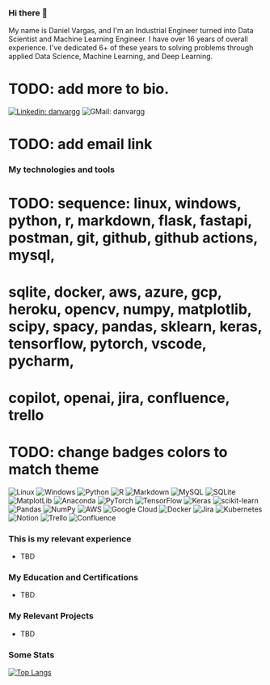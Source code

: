 ### Hi there 👋

My name is Daniel Vargas, and I'm an Industrial Engineer turned into Data Scientist and Machine Learning Engineer.
I have over 16 years of overall experience. I've dedicated 6+ of these years to solving problems through applied Data
Science, Machine Learning, and Deep Learning.

# TODO: add more to bio.

[![Linkedin: danvargg](
https://img.shields.io/badge/-danvargg-blue?style=flat-square&logo=Linkedin&logoColor=white&link=linkedin.com/in/danvargg/
)](https://www.linkedin.com/in/danvargg/
)    ![GMail: danvargg](
https://img.shields.io/badge/Gmail-D14836?style=for-the-badge&logo=gmail&logoColor=white
)

# TODO: add email link

### My technologies and tools

# TODO: sequence: linux, windows, python, r, markdown, flask, fastapi, postman, git, github, github actions, mysql, 
# sqlite, docker, aws, azure, gcp, heroku, opencv, numpy, matplotlib, scipy, spacy, pandas, sklearn, keras, tensorflow, pytorch, vscode, pycharm, 
# copilot, openai, jira, confluence, trello

# TODO: change badges colors to match theme

![Linux](
https://img.shields.io/badge/linux-3670A0?style=flat&logo=linux&logoColor=black
) ![Windows](
https://img.shields.io/badge/windows-3670A0?style=flat&logo=windows&logoColor=white
) ![Python](
https://img.shields.io/badge/python-3670A0?style=flat&logo=python&logoColor=ffdd54
) ![R](
https://img.shields.io/badge/r-%23276DC3.svg?style=flat&logo=r&logoColor=white
) ![Markdown](
https://img.shields.io/badge/markdown-%23000000.svg?style=flat&logo=markdown&logoColor=white
) ![MySQL](
https://img.shields.io/badge/mysql-%2300f.svg?style=flat&logo=mysql&logoColor=white
) ![SQLite](
https://img.shields.io/badge/sqlite-%2307405e.svg?style=flat&logo=sqlite&logoColor=white
) ![MatplotLib](
https://img.shields.io/badge/matplotlib-%2307405e.svg?style=flat&logo=matplotlib&logoColor=white
)
![Anaconda](https://img.shields.io/badge/Anaconda-%2344A833.svg?style=flat&logo=anaconda&logoColor=white
)  ![PyTorch](
https://img.shields.io/badge/PyTorch-%23EE4C2C.svg?style=flat&logo=PyTorch&logoColor=white
) ![TensorFlow](
https://img.shields.io/badge/TensorFlow-%23FF6F00.svg?style=flat&logo=TensorFlow&logoColor=white
) ![Keras](
https://img.shields.io/badge/Keras-%23D00000.svg?style=flat&logo=Keras&logoColor=white
) ![scikit-learn](
https://img.shields.io/badge/scikit--learn-%23F7931E.svg?style=flat&logo=scikit-learn&logoColor=white
)  ![Pandas](
https://img.shields.io/badge/pandas-%23150458.svg?style=flat&logo=pandas&logoColor=white
) ![NumPy](
https://img.shields.io/badge/numpy-%23013243.svg?style=flat&logo=numpy&logoColor=white
)
![AWS](
https://img.shields.io/badge/AWS-%23FF9900.svg?style=flat&logo=amazon-aws&logoColor=white
) ![Google Cloud](
https://img.shields.io/badge/Google%20Cloud-%234285F4.svg?style=flat&logo=google-cloud&logoColor=white
) ![Docker](
https://img.shields.io/badge/docker-%230db7ed.svg?style=flat&logo=docker&logoColor=white
) ![Jira](
https://img.shields.io/badge/jira-%230A0FFF.svg?style=flat&logo=jira&logoColor=white
) ![Kubernetes](
https://img.shields.io/badge/kubernetes-%23326ce5.svg?style=flat&logo=kubernetes&logoColor=white
) ![Notion](
https://img.shields.io/badge/Notion-%23000000.svg?style=flat&logo=notion&logoColor=white
) ![Trello](
https://img.shields.io/badge/Trello-%23026AA7.svg?style=flat&logo=Trello&logoColor=white
) ![Confluence](https://img.shields.io/badge/confluence-%23172BF4.svg?style=flat&logo=confluence&logoColor=white
)

### This is my relevant experience

- TBD

<!-- # TODO: link to full resume -->

### My Education and Certifications

- TBD

### My Relevant Projects

- TBD

### Some Stats

[![Top Langs](
https://github-readme-stats.vercel.app/api/top-langs/?username=danvargg&theme=dark&count_private=true
)](https://github.com/danvargg/github-readme-stats)

<!-- # TODO: fix starts card langs. top: py, sql, c++, jupyter. -->

